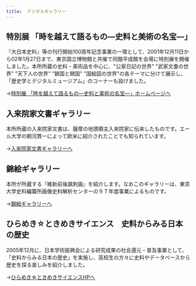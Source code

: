 ```yaml
---
title: 	デジタルギャラリー
---
```


<h2 class="h03">特別展 「時を越えて語るもの―史料と美術の名宝―」</h2>


『大日本史料』等の刊行開始100周年記念事業の一環として、2001年12月11日から02年1月27日まで、東京国立博物館と共催で同館平成館を会場に特別展を開催しました。本所所蔵の史料・美術品を中心に、"公家日記の世界"
    "武家文書の世界" "天下人の世界" "鎖国と開国"
    "国絵図の世界"の各テーマに分けて展示し、「歴史学とデジタルミュージアム」のコーナーも設けました。

→<a href="http://www.hi.u-tokyo.ac.jp/news/news-2007/100ex/hi_expo_index.html"
    >特別展
    「時を越えて語るもの―史料と美術の名宝―」ホームページへ</a
    >

<v-img
    class="mb-5"
    src="/collection/images/collect_ezu.jpg"
    ></v-img>

<h2 class="h03 mt-10">入来院家文書ギャラリー</h2>

本所所蔵の入来院家文書は、薩摩の地頭領主入来院家に伝来したものです。エール大学の朝河貫一によって欧米に紹介されたことでも知られています。

→<a href="http://www.hi.u-tokyo.ac.jp/iriki-j.html">入来院家文書ギャラリーへ</a>


<v-img
    class="mb-5"
    src="/collection/images/collect_irikiin.jpg"
    ></v-img>

<h2 class="h03 mt-10">錦絵ギャラリー</h2>

本所が所蔵する『維新前後諷刺画』を紹介します。なおこのギャラリーは、東京大学史料編纂所画像史料解析センターの９７年度事業によるものです。

→<a href="http://www.hi.u-tokyo.ac.jp/personal/yokoyama/nishikie/cover.html">錦絵ギャラリーへ</a>


<v-img
    class="mb-5"
    src="/collection/images/collect_nishikie.jpg"
    ></v-img>

<h2 class="h03 mt-10">ひらめき☆ときめきサイエンス　史料からみる日本の歴史</h2>

2005年12月に、日本学術振興会による研究成果の社会還元・普及事業として、「史料からみる日本の歴史」を実施し、高校生の方々に史料やデータベースから歴史を探る楽しみを紹介しました。

→<a href="http://www.hi.u-tokyo.ac.jp/conference-seminar/science/index.html">ひらめき☆ときめきサイエンスHPへ</a>